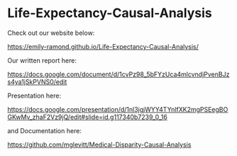 # Life-Expectancy-Causal-Analysis

Check out our website below: 

https://emily-ramond.github.io/Life-Expectancy-Causal-Analysis/

Our written report here: 

https://docs.google.com/document/d/1cvPz98_5bFYzUca4mlcvndjPvenBJzs4ya1jSkPVNS0/edit

Presentation here: 

https://docs.google.com/presentation/d/1nl3jgjWYY4TYnlfXK2mgPSEegBOGKwMv_zhaF2Vz9jQ/edit#slide=id.g117340b7239_0_16

and Documentation here: 

https://github.com/mglevitt/Medical-Disparity-Causal-Analysis
